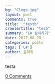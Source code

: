 ```yaml
---
bg: "Clogo.jpg"
layout: post
comments: true
title:  "testb"
crawlertitle: "tesb"
summary: "C# 설치하기"
date: 2017-08-28
categories: posts
tags: ['C#']
author: 윤대희
---
```


testa

<script id="dsq-count-scr" src="//{{ site.disqus }}.disqus.com/count.js" async></script>
<a href="https://076923.github.io{{ post.url }}#disqus_thread">0 Comments</a>

